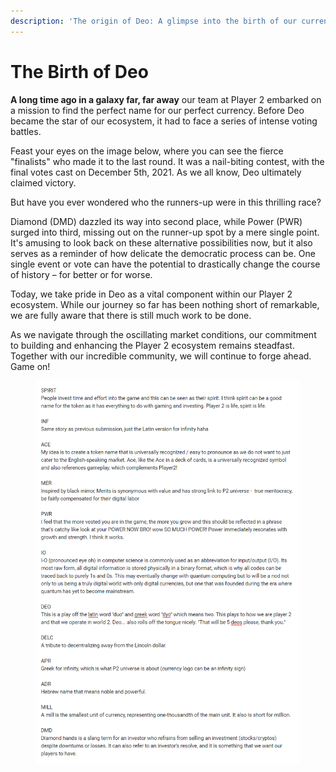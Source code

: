```yaml
---
description: 'The origin of Deo: A glimpse into the birth of our currency'
---
```


# The Birth of Deo

**A long time ago in a galaxy far, far away** our team at Player 2 embarked on a mission to find the perfect name for our perfect currency. Before Deo became the star of our ecosystem, it had to face a series of intense voting battles.

Feast your eyes on the image below, where you can see the fierce "finalists" who made it to the last round. It was a nail-biting contest, with the final votes cast on December 5th, 2021. As we all know, Deo ultimately claimed victory.

But have you ever wondered who the runners-up were in this thrilling race?

Diamond (DMD) dazzled its way into second place, while Power (PWR) surged into third, missing out on the runner-up spot by a mere single point. It's amusing to look back on these alternative possibilities now, but it also serves as a reminder of how delicate the democratic process can be. One single event or vote can have the potential to drastically change the course of history – for better or for worse.

Today, we take pride in Deo as a vital component within our Player 2 ecosystem. While our journey so far has been nothing short of remarkable, we are fully aware that there is still much work to be done.

As we navigate through the oscillating market conditions, our commitment to building and enhancing the Player 2 ecosystem remains steadfast. Together with our incredible community, we will continue to forge ahead. Game on!

<figure><img src="../.gitbook/assets/player2_currency_naming.png" alt=""><figcaption></figcaption></figure>
